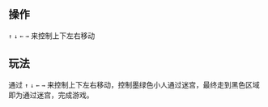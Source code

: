 ## 操作
`↑` `↓` `←` `→` 来控制上下左右移动
## 玩法
通过  `↑` `↓` `←` `→` 来控制上下左右移动，控制墨绿色小人通过迷宫，最终走到黑色区域即为通过迷宫，完成游戏。
